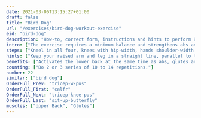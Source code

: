 ```yaml
---
date: 2021-03-06T13:15:27+01:00
draft: false
title: "Bird Dog"
url: "/exercises/bird-dog-workout-exercise"
eid: "bird-dog"
description: "How-to, correct form, instructions and hints to perform Bird Dog. Similar exercises and video demo"
intro: ["The exercise requires a minimum balance and strengthens abs and glutes."]
steps: ["Kneel in all four, knees with hip-width, hands shoulder-width.", "Raise one leg so that it stays horizontal to the ground.", "At the same time raise the opposite arm, also to be horizontal to the ground.", "Stay in this position a few seconds and return to the all-four position.", "This is one repetition."]
hints: ["Keep your raised arm and leg in a straight line, parallel to the ground.", "Perform the exercise slowly, play attention to the form."]
benefits: ["Activates the lower back at the same time as abs, glutes and tights."]
counting: ["Do 2 or 3 series of 10 to 14 repetitions."]
number: 22
similar: ["bird dog"]
OrderFull_Prev: "tricep-w-pus"
OrderFull_First: "calfr"
OrderFull_Next: "tricep-knee-pus"
OrderFull_Last: "sit-up-butterfly"
muscles: ["Upper Back", "Glutes"]
---
```

